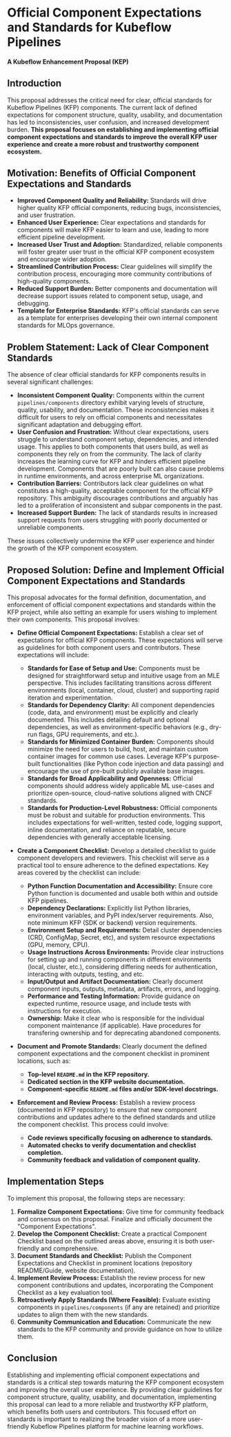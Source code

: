 # Official Component Expectations and Standards for Kubeflow Pipelines
#### A Kubeflow Enhancement Proposal (KEP)

## Introduction

This proposal addresses the critical need for clear, official standards for Kubeflow Pipelines (KFP) components. The current lack of defined expectations for component structure, quality, usability, and documentation has led to inconsistencies, user confusion, and increased development burden. **This proposal focuses on establishing and implementing official component expectations and standards to improve the overall KFP user experience and create a more robust and trustworthy component ecosystem.**

## Motivation: Benefits of Official Component Expectations and Standards

* **Improved Component Quality and Reliability:**  Standards will drive higher quality KFP official components, reducing bugs, inconsistencies, and user frustration.
* **Enhanced User Experience:**  Clear expectations and standards for components will make KFP easier to learn and use, leading to more efficient pipeline development.
* **Increased User Trust and Adoption:**  Standardized, reliable components will foster greater user trust in the official KFP component ecosystem and encourage wider adoption.
* **Streamlined Contribution Process:**  Clear guidelines will simplify the contribution process, encouraging more community contributions of high-quality components.
* **Reduced Support Burden:**  Better components and documentation will decrease support issues related to component setup, usage, and debugging.
* **Template for Enterprise Standards:**  KFP's official standards can serve as a template for enterprises developing their own internal component standards for MLOps governance.

## Problem Statement: Lack of Clear Component Standards

The absence of clear official standards for KFP components results in several significant challenges:

* **Inconsistent Component Quality:** Components within the current `pipelines/components` directory exhibit varying levels of structure, quality, usability, and documentation. These inconsistencies makes it difficult for users to rely on official components and necessitates significant adaptation and debugging effort.
* **User Confusion and Frustration:** Without clear expectations, users struggle to understand component setup, dependencies, and intended usage. This applies to both components that users build, as well as components they rely on from the community. The lack of clarity increases the learning curve for KFP and hinders efficient pipeline development. Components that are poorly built can also cause problems in runtime environments, and across enterprise ML organizations.
* **Contribution Barriers:**  Contributors lack clear guidelines on what constitutes a high-quality, acceptable component for the official KFP repository. This ambiguity discourages contributions and arguably has led to a proliferation of inconsistent and subpar components in the past.
* **Increased Support Burden:**  The lack of standards results in increased support requests from users struggling with poorly documented or unreliable components.

These issues collectively undermine the KFP user experience and hinder the growth of the KFP component ecosystem.

## Proposed Solution: Define and Implement Official Component Expectations and Standards

This proposal advocates for the formal definition, documentation, and enforcement of official component expectations and standards within the KFP project, while also setting an example for users wishing to implement their own components. This proposal involves:

* **Define Official Component Expectations:**  Establish a clear set of expectations for official KFP components. These expectations will serve as guidelines for both component users and contributors. These expectations will include:

    * **Standards for Ease of Setup and Use:** Components must be designed for straightforward setup and intuitive usage from an MLE perspective. This includes facilitating transitions across different environments (local, container, cloud, cluster) and supporting rapid iteration and experimentation.
    * **Standards for Dependency Clarity:**  All component dependencies (code, data, and environment) must be explicitly and clearly documented. This includes detailing default and optional dependencies, as well as environment-specific behaviors (e.g., dry-run flags, GPU requirements, and etc.).
    * **Standards for Minimized Container Burden:** Components should minimize the need for users to build, host, and maintain custom container images for common use cases.  Leverage KFP's purpose-built functionalities (like Python code injection and data passing) and encourage the use of pre-built publicly available base images.
    * **Standards for Broad Applicability and Openness:** Official components should address widely applicable ML use-cases and prioritize open-source, cloud-native solutions aligned with CNCF standards.
    * **Standards for Production-Level Robustness:** Official components must be robust and suitable for production environments. This includes expectations for well-written, tested code, logging support, inline documentation, and reliance on reputable, secure dependencies with generally acceptable licensing.

* **Create a Component Checklist:** Develop a detailed checklist to guide component developers and reviewers. This checklist will serve as a practical tool to ensure adherence to the defined expectations. Key areas covered by the checklist can include:

    * **Python Function Documentation and Accessibility:**  Ensure core Python function is documented and usable both within and outside KFP pipelines.
    * **Dependency Declarations:**  Explicitly list Python libraries, environment variables, and PyPI index/server requirements. Also, note minimum KFP (SDK or backend) version requirements.
    * **Environment Setup and Requirements:**  Detail cluster dependencies (CRD, ConfigMap, Secret, etc), and system resource expectations (GPU, memory, CPU).
    * **Usage Instructions Across Environments:** Provide clear instructions for setting up and running components in different environments (local, cluster, etc.), considering differing needs for authentication, interacting with outputs, testing, and etc.
    * **Input/Output and Artifact Documentation:**  Clearly document component inputs, outputs, metadata, artifacts, errors, and logging.
    * **Performance and Testing Information:**  Provide guidance on expected runtime, resource usage, and include tests with instructions for execution.
    * **Ownership:** Make it clear who is responsible for the individual component maintenance (if applicable). Have procedures for transfering ownership and for deprecating abandoned components.

* **Document and Promote Standards:**  Clearly document the defined component expectations and the component checklist in prominent locations, such as:

    * **Top-level `README.md` in the KFP repository.**
    * **Dedicated section in the KFP website documentation.**
    * **Component-specific `README.md` files and/or SDK-level docstrings.**

* **Enforcement and Review Process:**  Establish a review process (documented in KFP repository) to ensure that new component contributions and updates adhere to the defined standards and utilize the component checklist. This process could involve:

    * **Code reviews specifically focusing on adherence to standards.**
    * **Automated checks to verify documentation and checklist completion.**
    * **Community feedback and validation of component quality.**

## Implementation Steps

To implement this proposal, the following steps are necessary:

1. **Formalize Component Expectations:**  Give time for community feedback and consensus on this proposal. Finalize and officially document the "Component Expectations".
2. **Develop the Component Checklist:**  Create a practical Component Checklist based on the outlined areas above, ensuring it is both user-friendly and comprehensive.
3. **Document Standards and Checklist:**  Publish the Component Expectations and Checklist in prominent locations (repository README/Guide, website documentation).
4. **Implement Review Process:**  Establish the review process for new component contributions and updates, incorporating the Component Checklist as a key evaluation tool.
5. **Retroactively Apply Standards (Where Feasible):**  Evaluate existing components in `pipelines/components` (if any are retained) and prioritize updates to align them with the new standards.
6. **Community Communication and Education:**  Communicate the new standards to the KFP community and provide guidance on how to utilize them.

## Conclusion

Establishing and implementing official component expectations and standards is a critical step towards maturing the KFP component ecosystem and improving the overall user experience. By providing clear guidelines for component structure, quality, usability, and documentation, implementing this proposal can lead to a more reliable and trustworthy KFP platform, which benefits both users and contributors. This focused effort on standards is important to realizing the broader vision of a more user-friendly Kubeflow Pipelines platform for machine learning workflows.